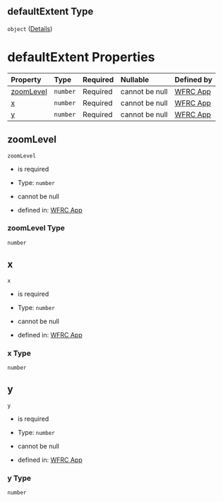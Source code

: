 ## defaultExtent Type

`object` ([Details](config-properties-defaultextent.md))

# defaultExtent Properties

| Property                | Type     | Required | Nullable       | Defined by                                                                                                                                                                  |
| :---------------------- | :------- | :------- | :------------- | :-------------------------------------------------------------------------------------------------------------------------------------------------------------------------- |
| [zoomLevel](#zoomlevel) | `number` | Required | cannot be null | [WFRC App](config-properties-defaultextent-properties-zoomlevel.md "https://wfrc.org/wasatch-choice-map/config.schema.json#/properties/defaultExtent/properties/zoomLevel") |
| [x](#x)                 | `number` | Required | cannot be null | [WFRC App](config-properties-defaultextent-properties-x.md "https://wfrc.org/wasatch-choice-map/config.schema.json#/properties/defaultExtent/properties/x")                 |
| [y](#y)                 | `number` | Required | cannot be null | [WFRC App](config-properties-defaultextent-properties-y.md "https://wfrc.org/wasatch-choice-map/config.schema.json#/properties/defaultExtent/properties/y")                 |

## zoomLevel



`zoomLevel`

*   is required

*   Type: `number`

*   cannot be null

*   defined in: [WFRC App](config-properties-defaultextent-properties-zoomlevel.md "https://wfrc.org/wasatch-choice-map/config.schema.json#/properties/defaultExtent/properties/zoomLevel")

### zoomLevel Type

`number`

## x



`x`

*   is required

*   Type: `number`

*   cannot be null

*   defined in: [WFRC App](config-properties-defaultextent-properties-x.md "https://wfrc.org/wasatch-choice-map/config.schema.json#/properties/defaultExtent/properties/x")

### x Type

`number`

## y



`y`

*   is required

*   Type: `number`

*   cannot be null

*   defined in: [WFRC App](config-properties-defaultextent-properties-y.md "https://wfrc.org/wasatch-choice-map/config.schema.json#/properties/defaultExtent/properties/y")

### y Type

`number`
